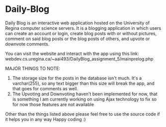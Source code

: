 # Daily-Blog
Daily Blog is an interactive web application hosted on the University of Regina computer science servers. It is a blogging application in which users can create an account or login, create blog posts with or without pictures, comment on said blog posts or the blog posts of others, and upvote or downvote comments.

You can visit the website and interact with the app using this link: webdev.cs.uregina.ca/~aai493/DailyBlog_assignment_5/mainprelog.php

MAJOR THINGS TO NOTE: 
1. The storage size for the posts in the database isn't much. It's a varchar(255), so any text bigger than this size will break the app, and that goes for comments as well.
2. The Upvoting and Downvoting haven't been implemented for now, that is something I am currently working on using Ajax technology to fix so for now those features are not available

Other than the things listed above please feel free to use the source code if it helps you in any way
Happy coding :) 
